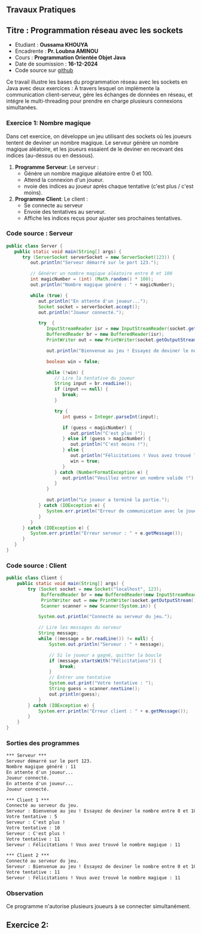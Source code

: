 ## Travaux Pratiques
## Titre : Programmation réseau avec les sockets
- Etudiant : **Oussama KHOUYA**
- Encadrente : **Pr. Loubna AMINOU**
- Cours : **Programmation Orientée Objet Java** 
- Date de soumission : **16-12-2024**
- Code source sur [github](https://github.com/khouya-ai/poo-java)


Ce travail illustre les bases du programmation réseau avec les sockets en Java avec deux exercices : À travers lesquel on implémente la communication client-serveur, gére les échanges de données en réseau, et intégre le multi-threading pour prendre en charge plusieurs connexions simultanées.
### Exercice 1: Nombre magique
Dans cet exercice,  on développe un jeu utilisant des sockets où les joueurs tentent de deviner un nombre magique. Le serveur génère un nombre magique aléatoire, et les joueurs essaient de le deviner en recevant des indices (au-dessus ou en dessous).
1. **Programme Serveur**: Le serveur :
   - Génère un nombre magique aléatoire entre 0 et 100.
   - Attend la connexion d'un joueur.
   - nvoie des indices au joueur après chaque tentative (c'est plus / c'est moins).
2. **Programme Client**: Le client :
    - Se connecte au serveur
    - Envoie des tentatives au serveur.
    - Affiche les indices reçus pour ajuster ses prochaines tentatives.
### Code source : Serveur
```java
public class Server {
   public static void main(String[] args) {
      try (ServerSocket serverSocket = new ServerSocket(123)) {
         out.println("Serveur démarré sur le port 123.");

         // Générer un nombre magique aléatoire entre 0 et 100
         int magicNumber = (int) (Math.random() * 100);
         out.println("Nombre magique généré : " + magicNumber);

         while (true) {
            out.println("En attente d'un joueur...");
            Socket socket = serverSocket.accept();
            out.println("Joueur connecté.");

            try  {
               InputStreamReader isr = new InputStreamReader(socket.getInputStream());
               BufferedReader br = new BufferedReader(isr);
               PrintWriter out = new PrintWriter(socket.getOutputStream(), true);

               out.println("Bienvenue au jeu ! Essayez de deviner le nombre entre 0 et 100.");

               boolean win = false;

               while (!win) {
                  // Lire la tentative du joueur
                  String input = br.readLine();
                  if (input == null) {
                     break;
                  }

                  try {
                     int guess = Integer.parseInt(input);

                     if (guess < magicNumber) {
                        out.println("C'est plus !");
                     } else if (guess > magicNumber) {
                        out.println("C'est moins !");
                     } else {
                        out.println("Félicitations ! Vous avez trouvé le nombre magique : " + magicNumber);
                        win = true;
                     }
                  } catch (NumberFormatException e) {
                     out.println("Veuillez entrer un nombre valide !");
                  }
               }

               out.println("Le joueur a terminé la partie.");
            } catch (IOException e) {
               System.err.println("Erreur de communication avec le joueur : " + e.getMessage());
            }
         }
      } catch (IOException e) {
         System.err.println("Erreur serveur : " + e.getMessage());
      }
   }
}

```
### Code source : Client
```java
public class Client {
    public static void main(String[] args) {
        try (Socket socket = new Socket("localhost", 123);
             BufferedReader br = new BufferedReader(new InputStreamReader(socket.getInputStream()));
             PrintWriter out = new PrintWriter(socket.getOutputStream(), true);
             Scanner scanner = new Scanner(System.in)) {

            System.out.println("Connecté au serveur du jeu.");

            // Lire les messages du serveur
            String message;
            while ((message = br.readLine()) != null) {
                System.out.println("Serveur : " + message);

                // Si le joueur a gagné, quitter la boucle
                if (message.startsWith("Félicitations")) {
                    break;
                }
                // Entrer une tentative
                System.out.print("Votre tentative : ");
                String guess = scanner.nextLine();
                out.println(guess);
            }
        } catch (IOException e) {
            System.err.println("Erreur client : " + e.getMessage());
        }
    }
}
````
### Sorties des programmes
```txt
*** Serveur ***
Serveur démarré sur le port 123.
Nombre magique généré : 11
En attente d'un joueur...
Joueur connecté.
En attente d'un joueur...
Joueur connecté.

*** Client 1 ***
Connecté au serveur du jeu.
Serveur : Bienvenue au jeu ! Essayez de deviner le nombre entre 0 et 100.
Votre tentative : 5
Serveur : C'est plus !
Votre tentative : 10
Serveur : C'est plus !
Votre tentative : 11
Serveur : Félicitations ! Vous avez trouvé le nombre magique : 11

*** Client 2 ***
Connecté au serveur du jeu.
Serveur : Bienvenue au jeu ! Essayez de deviner le nombre entre 0 et 100.
Votre tentative : 11
Serveur : Félicitations ! Vous avez trouvé le nombre magique : 11
```
### Observation 

Ce programme n'autorise plusieurs joueurs à se connecter simultanément.


## Exercice 2: 

